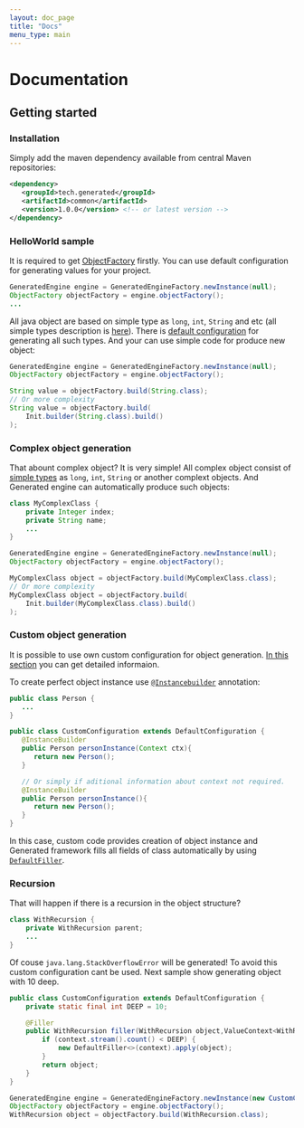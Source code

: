 ```yaml
---
layout: doc_page
title: "Docs"
menu_type: main
---
```

# Documentation
## Getting started
### Installation
Simply add the maven dependency available from central Maven repositories:
```xml
<dependency>
   <groupId>tech.generated</groupId>
   <artifactId>common</artifactId>
   <version>1.0.0</version> <!-- or latest version -->
</dependency>
```

### HelloWorld sample
It is required to get [ObjectFactory]({{site.source_base}}common/src/main/java/tech/generated/common/ObjectFactory.java) firstly.
You can use default configuration for generating values for your project.
```java
GeneratedEngine engine = GeneratedEngineFactory.newInstance(null);
ObjectFactory objectFactory = engine.objectFactory();
...
```
All java object are based on simple type as ``long``, ``int``, ``String`` and etc
(all simple types description is [here](topic_100_simple_types)).
There is [default configuration](https://github.com/mathter/generated/blob/master/common/src/main/java/tech/generated/common/annotation/DefaultConfiguration.java)
for generating all such types. And your can use simple code for produce new object:
```java
GeneratedEngine engine = GeneratedEngineFactory.newInstance(null);
ObjectFactory objectFactory = engine.objectFactory();

String value = objectFactory.build(String.class);
// Or more complexity
String value = objectFactory.build(
    Init.builder(String.class).build()
);
```

### Complex object generation
That abount complex object? It is very simple! All complex object consist of [simple types](topic_100_simple_types) as ``long``, ``int``, ``String``
or another complext objects. And Generated engine can automatically produce such objects:
```java
class MyComplexClass {
    private Integer index;
    private String name;
    ...
}

GeneratedEngine engine = GeneratedEngineFactory.newInstance(null);
ObjectFactory objectFactory = engine.objectFactory();

MyComplexClass object = objectFactory.build(MyComplexClass.class);
// Or more complexity
MyComplexClass object = objectFactory.build(
    Init.builder(MyComplexClass.class).build()
);
```
### Custom object generation
It is possible to use own custom configuration for object generation.
[In this section](topic_00_110_custom_configuration.html) you can get detailed informaion.

To create perfect object instance use
[``@Instancebuilder``](https://github.com/mathter/generated/blob/master/common/src/main/java/tech/generated/common/annotation/InstanceBuilder.java)
annotation:
```java
public class Person {
   ...
}

public class CustomConfiguration extends DefaultConfiguration {
   @InstanceBuilder
   public Person personInstance(Context ctx){
      return new Person();
   }

   // Or simply if aditional information about context not required.
   @InstanceBuilder
   public Person personInstance(){ 
      return new Person();
   }
}
```
In this case, custom code provides creation of object instance and Generated framework fills all fields of class automatically
by using [``DefaultFiller``](https://github.com/mathter/generated/blob/master/common/src/main/java/tech/generated/common/DefaultFiller.java).

### Recursion
That will happen if there is a recursion in the object structure?
```java
class WithRecursion {
    private WithRecursion parent;
    ...
}
```
Of couse ``java.lang.StackOverflowError`` will be generated!
To avoid this custom configuration cant be used. Next sample show generating object with 10 deep.
```java
public class CustomConfiguration extends DefaultConfiguration {
    private static final int DEEP = 10;

    @Filler
    public WithRecursion filler(WithRecursion object,ValueContext<WithRecursion> context) {
        if (context.stream().count() < DEEP) {
            new DefaultFiller<>(context).apply(object);
        }
        return object;
    }
}

GeneratedEngine engine = GeneratedEngineFactory.newInstance(new CustomConfiguration());
ObjectFactory objectFactory = engine.objectFactory();
WithRecursion object = objectFactory.build(WithRecursion.class);
```